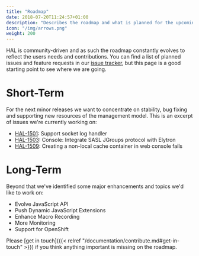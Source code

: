 ```yaml
---
title: "Roadmap"
date: 2018-07-20T11:24:57+01:00
description: "Describes the roadmap and what is planned for the upcoming HAL releases."
icon: "/img/arrows.png"
weight: 200
---
```

HAL is community-driven and as such the roadmap constantly evolves to reflect the users needs and contributions. You can find a list of planned issues and feature requests in our [issue tracker](https://issues.jboss.org/projects/HAL/issues), but this page is a good starting point to see where we are going.

# Short-Term

For the next minor releases we want to concentrate on stability, bug fixing and supporting new resources of the management model. This is an excerpt of issues we're currently working on:

- [HAL-1501](https://issues.jboss.org/browse/HAL-1501): Support socket log handler
- [HAL-1503](https://issues.jboss.org/browse/HAL-1503): Console: Integrate SASL JGroups protocol with Elytron
- [HAL-1509](https://issues.jboss.org/browse/HAL-1509): Creating a non-local cache container in web console fails

# Long-Term

Beyond that we've identified some major enhancements and topics we'd like to work on:

- Evolve JavaScript API
- Push Dynamic JavaScript Extensions
- Enhance Macro Recording
- More Monitoring
- Support for OpenShift

Please [get in touch]({{< relref "/documentation/contribute.md#get-in-touch" >}}) if you think anything important is missing on the roadmap.
